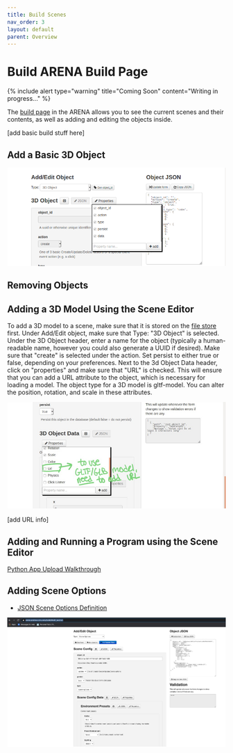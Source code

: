 ```yaml
---
title: Build Scenes
nav_order: 3
layout: default
parent: Overview
---
```


# Build ARENA Build Page

{% include alert type="warning" title="Coming Soon" content="Writing in progress..." %}

The [build page](https://arena.andrew.cmu.edu/build) in the ARENA allows you to see the current scenes and their contents, as well as adding and editing the objects inside.

[add basic build stuff here]

## Add a Basic 3D Object

![](../../assets/img/tutorial/build/arena6.png)

## Removing Objects

## Adding a 3D Model Using the Scene Editor

To add a 3D model to a scene, make sure that it is stored on the [file store](https://arena.andrew.cmu.edu/storemng/) first. Under Add/Edit object, make sure that Type: "3D Object" is selected. Under the 3D Object header, enter a name for the object (typically a human-readable name, however you could also generate a UUID if desired). Make sure that "create" is selected under the action. Set persist to either true or false, depending on your preferences. Next to the 3d Object Data header, click on "properties" and make sure that "URL" is checked. This will ensure that you can add a URL attribute to the object, which is necessary for loading a model. The object type for a 3D model is gltf-model. You can alter the position, rotation, and scale in these attributes.

![](../../assets/img/tutorial/build/arena7.jpg)

[add URL info]

## Adding and Running a Program using the Scene Editor

[Python App Upload Walkthrough](../arts/python)

## Adding Scene Options

- [JSON Scene Options Definition](../messaging/definitions.html#env-presets-object)

![Scene Options](../../assets/img/tutorial/build/scene-options.png)
